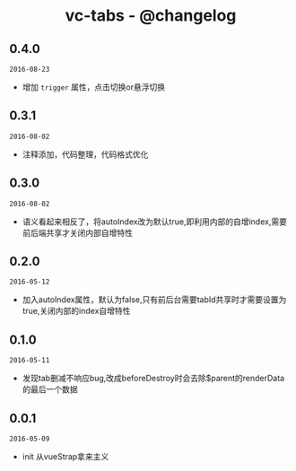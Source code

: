 <h1 align="center">vc-tabs - @changelog</h1>

## 0.4.0

`2016-08-23`

- 增加 `trigger` 属性，点击切换or悬浮切换

## 0.3.1

`2016-08-02`

- 注释添加，代码整理，代码格式优化

## 0.3.0

`2016-08-02`

- 语义看起来相反了，将autoIndex改为默认true,即利用内部的自增index,需要前后端共享才关闭内部自增特性

## 0.2.0

`2016-05-12`

- 加入autoIndex属性，默认为false,只有前后台需要tabId共享时才需要设置为true,关闭内部的index自增特性

## 0.1.0

`2016-05-11`

- 发现tab删减不响应bug,改成beforeDestroy时会去除$parent的renderData的最后一个数据

## 0.0.1

`2016-05-09`

- init 从vueStrap拿来主义

